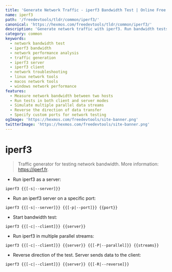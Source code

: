 ```yaml
---
title: 'Generate Network Traffic - iperf3 Bandwidth Test | Online Free DevTools by Hexmos'
name: iperf3
path: '/freedevtools/tldr/common/iperf3/'
canonical: 'https://hexmos.com/freedevtools/tldr/common/iperf3/'
description: 'Generate network traffic with iperf3. Run bandwidth tests and analyze network performance metrics using this command-line tool. Free online tool, no registration required.'
category: common
keywords:
  - network bandwidth test
  - iperf3 bandwidth
  - network performance analysis
  - traffic generation
  - iperf3 server
  - iperf3 client
  - network troubleshooting
  - linux network tools
  - macos network tools
  - windows network performance
features:
  - Measure network bandwidth between two hosts
  - Run tests in both client and server modes
  - Simulate multiple parallel data streams
  - Reverse the direction of data transfer
  - Specify custom ports for network testing
ogImage: 'https://hexmos.com/freedevtools/site-banner.png'
twitterImage: 'https://hexmos.com/freedevtools/site-banner.png'
---
```


# iperf3

> Traffic generator for testing network bandwidth.
> More information: <https://iperf.fr>.

- Run iperf3 as a server:

`iperf3 {{[-s|--server]}}`

- Run an iperf3 server on a specific port:

`iperf3 {{[-s|--server]}} {{[-p|--port]}} {{port}}`

- Start bandwidth test:

`iperf3 {{[-c|--client]}} {{server}}`

- Run iperf3 in multiple parallel streams:

`iperf3 {{[-c|--client]}} {{server}} {{[-P|--parallel]}} {{streams}}`

- Reverse direction of the test. Server sends data to the client:

`iperf3 {{[-c|--client]}} {{server}} {{[-R|--reverse]}}`
